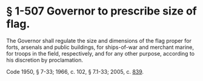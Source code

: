 # § 1-507 Governor to prescribe size of flag.

<p>The Governor shall regulate the size and dimensions of the flag proper for forts, arsenals and public buildings, for ships-of-war and merchant marine, for troops in the field, respectively, and for any other purpose, according to his discretion by proclamation.</p><p>Code 1950, § 7-33; 1966, c. 102, § 7.1-33; 2005, c. <a href='http://lis.virginia.gov/cgi-bin/legp604.exe?051+ful+CHAP0839'>839</a>.</p>